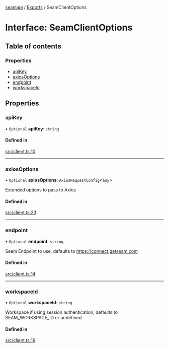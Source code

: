 [seamapi](../README.md) / [Exports](../modules.md) / SeamClientOptions

# Interface: SeamClientOptions

## Table of contents

### Properties

- [apiKey](SeamClientOptions.md#apikey)
- [axiosOptions](SeamClientOptions.md#axiosoptions)
- [endpoint](SeamClientOptions.md#endpoint)
- [workspaceId](SeamClientOptions.md#workspaceid)

## Properties

### apiKey

• `Optional` **apiKey**: `string`

#### Defined in

[src/client.ts:10](https://github.com/seamapi/javascript/blob/main/src/client.ts#L10)

___

### axiosOptions

• `Optional` **axiosOptions**: `AxiosRequestConfig`<`any`\>

Extended options to pass to Axios

#### Defined in

[src/client.ts:23](https://github.com/seamapi/javascript/blob/main/src/client.ts#L23)

___

### endpoint

• `Optional` **endpoint**: `string`

Seam Endpoint to use, defaults to https://connect.getseam.com

#### Defined in

[src/client.ts:14](https://github.com/seamapi/javascript/blob/main/src/client.ts#L14)

___

### workspaceId

• `Optional` **workspaceId**: `string`

Workspace if using session authentication, defaults to SEAM_WORKSPACE_ID
or undefined

#### Defined in

[src/client.ts:19](https://github.com/seamapi/javascript/blob/main/src/client.ts#L19)
